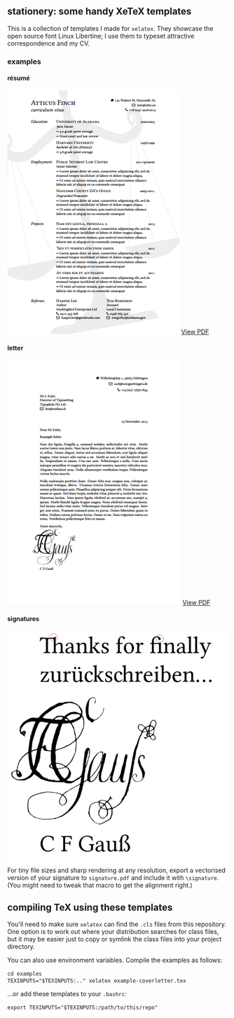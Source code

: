 ## stationery: some handy XeTeX templates

This is a collection of templates I made for `xelatex`. They showcase
the open source font Linux Libertine; I use them to typeset attractive
correspondence and my CV.

### examples

#### résumé
![Resume screenshot](/examples/screenshots/render-resume-wholepage.png "One-page résumé with vector watermark")
[View PDF](/examples/example-resume.pdf?raw=true)

#### letter
![Letter screenshot](/examples/screenshots/render-letter-wholepage.png "One-page letter with vector signature")
[View PDF](/examples/example-letter.pdf?raw=true)

#### signatures
![Ligature screenshot](/examples/screenshots/render-letter-closeup.png "Closeup of ligatures and vectorised signature")
For tiny file sizes and sharp rendering at any resolution, export a vectorised
version of your signature to `signature.pdf` and include it with `\signature`.
(You might need to tweak that macro to get the alignment right.)

## compiling TeX using these templates

You'll need to make sure `xelatex` can find the `.cls` files from this repository.
One option is to work out where your distribution searches for class files, but it
may be easier just to copy or symlink the class files into your project directory.

You can also use environment variables. Compile the examples as follows:

    cd examples
    TEXINPUTS="$TEXINPUTS:.." xelatex example-coverletter.tex

...or add these templates to your `.bashrc`:

    export TEXINPUTS="$TEXINPUTS:/path/to/this/repo"

